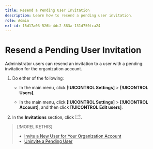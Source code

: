 ```yaml
---
title: Resend a Pending User Invitation
description: Learn how to resend a pending user invitation.
role: Admin
exl-id: 15d17a03-526b-4dc2-883a-131d750fca24
---
```

# Resend a Pending User Invitation

Administrator users can resend an invitation to a user with a pending invitation for the organization account.

1. Do either of the following:

    * In the main menu, click **[!UICONTROL Settings]** > **[!UICONTROL Users]**.

    * In the main menu, click **[!UICONTROL Settings]** > **[!UICONTROL Account]**, and then click **[!UICONTROL Edit users]**.

1. In the **Invitations** section, click ![Resend](/help/dsp/assets/resend.png).

>[!MORELIKETHIS]
>
>* [Invite a New User for Your Organization Account](user-invite.md)
>* [Uninvite a Pending User](user-uninvite.md)

<!-- >* [Edit User Permissions or Delete a User](user-edit.md) -->
